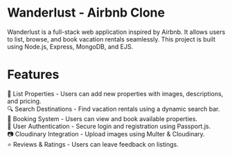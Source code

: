 # Wanderlust - Airbnb Clone
Wanderlust is a full-stack web application inspired by Airbnb. It allows users to list, browse, 
and book vacation rentals seamlessly. This project is built using Node.js, Express, MongoDB, and EJS.
# Features
🏡 List Properties - Users can add new properties with images, descriptions, and pricing.<br>
🔍 Search Destinations - Find vacation rentals using a dynamic search bar.<br>
🛒 Booking System - Users can view and book available properties.<br>
🔐 User Authentication - Secure login and registration using Passport.js.<br>
📷 Cloudinary Integration - Upload images using Multer & Cloudinary.<br>
⭐ Reviews & Ratings - Users can leave feedback on listings.<br>
